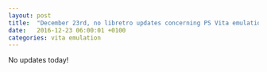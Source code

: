```yaml
---
layout: post
title:  "December 23rd, no libretro updates concerning PS Vita emulation and emulators"
date:   2016-12-23 06:00:01 +0100
categories: vita emulation
---
```


No updates today!
